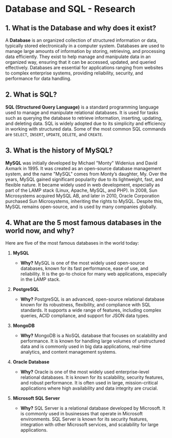 # Database and SQL - Research

## 1. What is the Database and why does it exist?

A **Database** is an organized collection of structured information or data, typically stored electronically in a computer system. Databases are used to manage large amounts of information by storing, retrieving, and processing data efficiently. They exist to help manage and manipulate data in an organized way, ensuring that it can be accessed, updated, and queried effectively. Databases are essential for applications ranging from websites to complex enterprise systems, providing reliability, security, and performance for data handling.

## 2. What is SQL?

**SQL (Structured Query Language)** is a standard programming language used to manage and manipulate relational databases. It is used for tasks such as querying the database to retrieve information, inserting, updating, and deleting data. SQL is widely adopted due to its simplicity and efficiency in working with structured data. Some of the most common SQL commands are `SELECT`, `INSERT`, `UPDATE`, `DELETE`, and `CREATE`.

## 3. What is the history of MySQL?

**MySQL** was initially developed by Michael "Monty" Widenius and David Axmark in 1995. It was created as an open-source database management system, and the name "MySQL" comes from Monty’s daughter, My. Over the years, MySQL gained significant popularity due to its lightweight, fast, and flexible nature. It became widely used in web development, especially as part of the LAMP stack (Linux, Apache, MySQL, and PHP). In 2008, Sun Microsystems acquired MySQL AB, and later in 2010, Oracle Corporation purchased Sun Microsystems, inheriting the rights to MySQL. Despite this, MySQL remains open-source, and is used by many companies globally.

## 4. What are the 5 most famous databases in the world now, and why?

Here are five of the most famous databases in the world today:

1. **MySQL**  
   - **Why?** MySQL is one of the most widely used open-source databases, known for its fast performance, ease of use, and reliability. It is the go-to choice for many web applications, especially in the LAMP stack.

2. **PostgreSQL**  
   - **Why?** PostgreSQL is an advanced, open-source relational database known for its robustness, flexibility, and compliance with SQL standards. It supports a wide range of features, including complex queries, ACID compliance, and support for JSON data types.

3. **MongoDB**  
   - **Why?** MongoDB is a NoSQL database that focuses on scalability and performance. It is known for handling large volumes of unstructured data and is commonly used in big data applications, real-time analytics, and content management systems.

4. **Oracle Database**  
   - **Why?** Oracle is one of the most widely used enterprise-level relational databases. It is known for its scalability, security features, and robust performance. It is often used in large, mission-critical applications where high availability and data integrity are crucial.

5. **Microsoft SQL Server**  
   - **Why?** SQL Server is a relational database developed by Microsoft. It is commonly used in businesses that operate in Microsoft environments. SQL Server is known for its security features, integration with other Microsoft services, and scalability for large applications.
